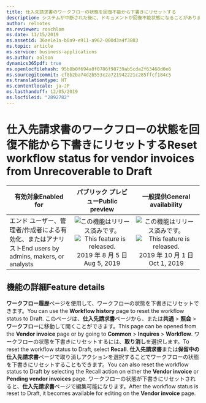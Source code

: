 ```yaml
---
title: 仕入先請求書のワークフローの状態を回復不能から下書きにリセットする
description: システムが中断された後に、ドキュメントが回復不能状態になることがあります。 ユーザーは、サポートに連絡して支援を依頼しなくても、自分でドキュメントの状態を下書きにリセットできます。
author: relnotes
ms.reviewer: roschlom
ms.date: 11/15/2019
ms.assetid: 36ae1e1a-b0a9-e911-a962-000d3a4f3883
ms.topic: article
ms.service: business-applications
ms.author: aolson
dynamics365pdf: true
ms.openlocfilehash: 95b8b0f694a8f0786f98739ab5cda2f63468d0e6
ms.sourcegitcommit: cf8b2ba74d2b553c2a721942221c285ffcf184c5
ms.translationtype: HT
ms.contentlocale: ja-JP
ms.lasthandoff: 12/05/2019
ms.locfileid: "2892782"
---
```

# <a name="reset-workflow-status-for-vendor-invoices-from-unrecoverable-to-draft"></a><span data-ttu-id="6143b-104">仕入先請求書のワークフローの状態を回復不能から下書きにリセットする</span><span class="sxs-lookup"><span data-stu-id="6143b-104">Reset workflow status for vendor invoices from Unrecoverable to Draft</span></span>


| <span data-ttu-id="6143b-105">有効対象</span><span class="sxs-lookup"><span data-stu-id="6143b-105">Enabled for</span></span>    |  <span data-ttu-id="6143b-106">パブリック プレビュー</span><span class="sxs-lookup"><span data-stu-id="6143b-106">Public preview</span></span> | <span data-ttu-id="6143b-107">一般提供</span><span class="sxs-lookup"><span data-stu-id="6143b-107">General availability</span></span> | 
| ---------- | :----------: |:----------: |
|<span data-ttu-id="6143b-108">エンド ユーザー、管理者/作成者による有効化、またはアナリスト</span><span class="sxs-lookup"><span data-stu-id="6143b-108">End users by admins, makers, or analysts</span></span>|<span data-ttu-id="6143b-109">![この機能はリリース済みです。](/dynamics365-release-plan/media/green-checkmark.png "この機能はリリース済みです。")</span><span class="sxs-lookup"><span data-stu-id="6143b-109">![This feature is released.](/dynamics365-release-plan/media/green-checkmark.png "This feature is released.")</span></span> <span data-ttu-id="6143b-110">2019 年 8 月 5 日</span><span class="sxs-lookup"><span data-stu-id="6143b-110">Aug 5, 2019</span></span>| <span data-ttu-id="6143b-111">![この機能はリリース済みです。](/dynamics365-release-plan/media/green-checkmark.png "この機能はリリース済みです。")</span><span class="sxs-lookup"><span data-stu-id="6143b-111">![This feature is released.](/dynamics365-release-plan/media/green-checkmark.png "This feature is released.")</span></span> <span data-ttu-id="6143b-112">2019 年 10 月 1 日</span><span class="sxs-lookup"><span data-stu-id="6143b-112">Oct 1, 2019</span></span>|






## <a name="feature-details"></a><span data-ttu-id="6143b-113">機能の詳細</span><span class="sxs-lookup"><span data-stu-id="6143b-113">Feature details</span></span>
<!--feature detail start -->
<span data-ttu-id="6143b-114">**ワークフロー履歴**ページを使用して、ワークフローの状態を下書きにリセットできます。</span><span class="sxs-lookup"><span data-stu-id="6143b-114">You can use the **Workflow history** page to reset the workflow status to Draft.</span></span> <span data-ttu-id="6143b-115">このページは、**仕入先請求書**ページから、または**共通** > **照会** > **ワークフロー**に移動して開くことができます。</span><span class="sxs-lookup"><span data-stu-id="6143b-115">This page can be opened from the **Vendor invoice** page or by going to **Common** > **Inquires** > **Workflow**.</span></span> <span data-ttu-id="6143b-116">ワークフローの状態を下書きにリセットするには、**取り消し**を選択します。</span><span class="sxs-lookup"><span data-stu-id="6143b-116">To reset the workflow status to Draft, select **Recall**.</span></span> <span data-ttu-id="6143b-117">**仕入先請求書**または**保留中の仕入先請求書**ページで取り消しアクションを選択することでワークフローの状態を下書きにリセットすることもできます。</span><span class="sxs-lookup"><span data-stu-id="6143b-117">You can also reset the workflow status to Draft by selecting the Recall action on either the **Vendor invoice** or **Pending vendor invoices** page.</span></span> <span data-ttu-id="6143b-118">ワークフローの状態が下書きにリセットされると、**仕入先請求書**ページで編集可能になります。</span><span class="sxs-lookup"><span data-stu-id="6143b-118">After the workflow status is reset to Draft, it becomes available for editing on the **Vendor invoice** page.</span></span>
<!--feature detail end -->








